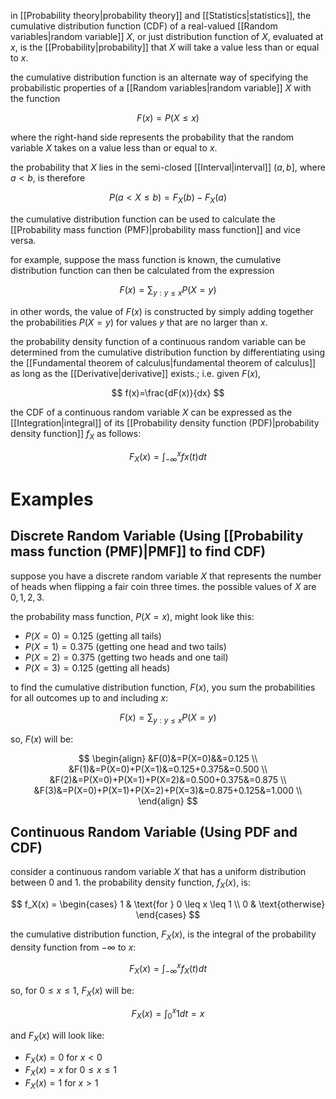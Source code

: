in [[Probability theory|probability theory]] and [[Statistics|statistics]], the cumulative distribution function (CDF) of a real-valued [[Random variables|random variable]] $X$, or just distribution function of $X$, evaluated at $x$, is the [[Probability|probability]] that $X$ will take a value less than or equal to $x$.

the cumulative distribution function is an alternate way of specifying the probabilistic properties of a [[Random variables|random variable]] $X$ with the function

$$
F(x)=P(X\leq x)
$$

where the right-hand side represents the probability that the random variable $X$ takes on a value less than or equal to $x$.

the probability that $X$ lies in the semi-closed [[Interval|interval]] $(a,b]$, where $a<b$, is therefore

$$
P(a<X\leq b)=F_X(b)-F_X(a)
$$

the cumulative distribution function can be used to calculate the [[Probability mass function (PMF)|probability mass function]] and vice versa.

for example, suppose the mass function is known, the cumulative distribution function can then be calculated from the expression

$$
F(x)=\sum_{y:y\leq x}P(X=y)
$$

in other words, the value of $F(x)$ is constructed by simply adding together the probabilities $P(X=y)$ for values $y$ that are no larger than $x$.

the probability density function of a continuous random variable can be determined from the cumulative distribution function by differentiating using the [[Fundamental theorem of calculus|fundamental theorem of calculus]] as long as the [[Derivative|derivative]] exists.; i.e. given $F(x)$,

$$
f(x)=\frac{dF(x)}{dx}
$$

the CDF of a continuous random variable $X$ can be expressed as the [[Integration|integral]] of its [[Probability density function (PDF)|probability density function]] $f_X$ as follows:

$$
F_X(x)=\int^{x}_{-\infty}fx(t)dt
$$

# Examples

## Discrete Random Variable (Using [[Probability mass function (PMF)|PMF]] to find CDF)

suppose you have a discrete random variable $X$ that represents the number of heads when flipping a fair coin three times. the possible values of $X$ are ${0, 1, 2, 3}$.

the probability mass function, $P(X=x)$, might look like this:

- $P(X=0) = 0.125$ (getting all tails)
- $P(X=1) = 0.375$ (getting one head and two tails)
- $P(X=2) = 0.375$ (getting two heads and one tail)
- $P(X=3) = 0.125$ (getting all heads)

to find the cumulative distribution function, $F(x)$, you sum the probabilities for all outcomes up to and including $x$:

$$
F(x)=\sum_{y:y\leq x}P(X=y)
$$

so, $F(x)$ will be:

$$
\begin{align}
&F(0)&=P(X=0)&&=0.125 \\
&F(1)&=P(X=0)+P(X=1)&=0.125+0.375&=0.500 \\
&F(2)&=P(X=0)+P(X=1)+P(X=2)&=0.500+0.375&=0.875 \\
&F(3)&=P(X=0)+P(X=1)+P(X=2)+P(X=3)&=0.875+0.125&=1.000 \\
\end{align}
$$

## Continuous Random Variable (Using PDF and CDF)

consider a continuous random variable $X$ that has a uniform distribution between 0 and 1. the probability density function, $f_X(x)$, is:

$$
f_X(x) = \begin{cases} 
1 & \text{for } 0 \leq x \leq 1 \\
0 & \text{otherwise}
\end{cases}
$$

the cumulative distribution function, $F_X(x)$, is the integral of the probability density function from $-\infty$ to $x$:

$$
F_X(x)=\int^{x}_{-\infty}f_X(t)dt
$$

so, for $0 \leq x \leq 1$, $F_X(x)$ will be:

$$
F_X(x) = \int_{0}^{x} 1 dt = x
$$

and $F_X(x)$ will look like:

- $F_X(x) = 0$ for $x < 0$
- $F_X(x) = x$ for $0 \leq x \leq 1$
- $F_X(x) = 1$ for $x > 1$